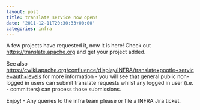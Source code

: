 ```yaml
---
layout: post
title: translate service now open!
date: '2011-12-11T20:30:33+00:00'
categories: infra
---
```

<p>

A few projects have requested it, now it is here! Check out <a href="https://translate.apache.org">https://translate.apache.org</a> and get your project added.</p>
  <p>See also <a href="https://cwiki.apache.org/confluence/display/INFRA/translate+pootle+service+auth+levels">https://cwiki.apache.org/confluence/display/INFRA/translate+pootle+service+auth+levels</a> for more information - you will see that general public non-logged in users can submit translate requests whilst any logged in user (i.e. - committers) can process those submissions.</p>
  <p>Enjoy! - Any queries to the infra team please or file a INFRA Jira ticket.</p>
